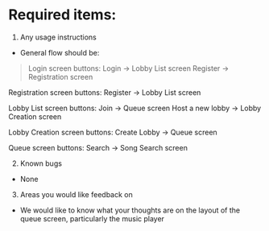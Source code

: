 # Required items:

1. Any usage instructions
* General flow should be:  

>Login screen buttons:
Login -> Lobby List screen
Register -> Registration screen

Registration screen buttons:
Register -> Lobby List screen

Lobby List screen buttons:
Join -> Queue screen
Host a new lobby -> Lobby Creation screen

Lobby Creation screen buttons:
Create Lobby -> Queue screen

Queue screen buttons:
Search -> Song Search screen

2. Known bugs
* None

3. Areas you would like feedback on
* We would like to know what your thoughts are on the layout of the queue screen, particularly the music player
